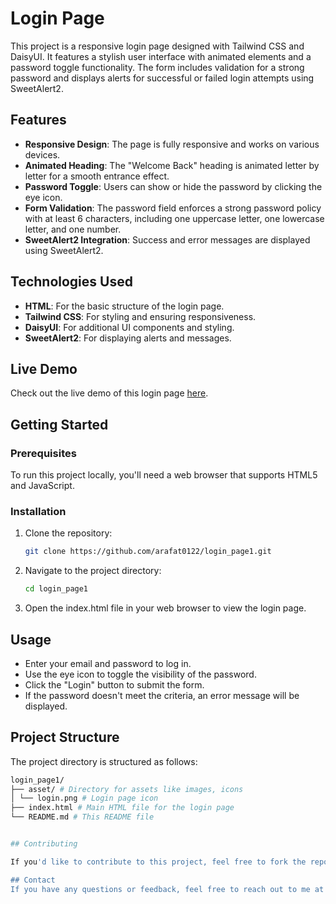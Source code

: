 # Login Page

This project is a responsive login page designed with Tailwind CSS and DaisyUI. It features a stylish user interface with animated elements and a password toggle functionality. The form includes validation for a strong password and displays alerts for successful or failed login attempts using SweetAlert2.

## Features

- **Responsive Design**: The page is fully responsive and works on various devices.
- **Animated Heading**: The "Welcome Back" heading is animated letter by letter for a smooth entrance effect.
- **Password Toggle**: Users can show or hide the password by clicking the eye icon.
- **Form Validation**: The password field enforces a strong password policy with at least 6 characters, including one uppercase letter, one lowercase letter, and one number.
- **SweetAlert2 Integration**: Success and error messages are displayed using SweetAlert2.

## Technologies Used

- **HTML**: For the basic structure of the login page.
- **Tailwind CSS**: For styling and ensuring responsiveness.
- **DaisyUI**: For additional UI components and styling.
- **SweetAlert2**: For displaying alerts and messages.

## Live Demo

Check out the live demo of this login page [here](https://arafat0122.github.io/login_page1/).

## Getting Started

### Prerequisites

To run this project locally, you'll need a web browser that supports HTML5 and JavaScript.

### Installation

1. Clone the repository:

   ```bash
   git clone https://github.com/arafat0122/login_page1.git

2. Navigate to the project directory:

   ```bash
   cd login_page1

3. Open the index.html file in your web browser to view the login page.

## Usage
- Enter your email and password to log in.
- Use the eye icon to toggle the visibility of the password.
- Click the "Login" button to submit the form.
- If the password doesn't meet the criteria, an error message will be displayed.

## Project Structure

The project directory is structured as follows:

```bash
login_page1/
├── asset/ # Directory for assets like images, icons
│ └── login.png # Login page icon
├── index.html # Main HTML file for the login page
└── README.md # This README file


## Contributing

If you'd like to contribute to this project, feel free to fork the repository and submit a pull request. Contributions are welcome!

## Contact
If you have any questions or feedback, feel free to reach out to me at soyebarafat0122@yahoo.com
